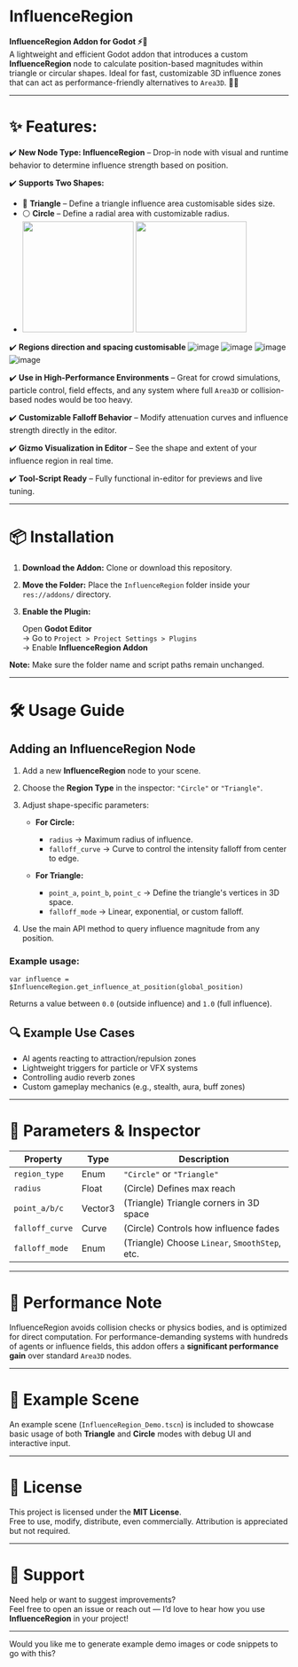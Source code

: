 # InfluenceRegion

**InfluenceRegion Addon for Godot ⚡📍**  
A lightweight and efficient Godot addon that introduces a custom **InfluenceRegion** node to calculate position-based magnitudes within triangle or circular shapes. Ideal for fast, customizable 3D influence zones that can act as performance-friendly alternatives to `Area3D`. 🧭💨

---

# ✨ Features:

✔️ **New Node Type: InfluenceRegion** – Drop-in node with visual and runtime behavior to determine influence strength based on position.

✔️ **Supports Two Shapes:**  
- 🔺 **Triangle** – Define a triangle influence area customisable sides size.
- ⚪ **Circle** – Define a radial area with customizable radius.
- <img src="https://github.com/user-attachments/assets/3e00417f-4973-474e-bff4-3630b6d5e383" width="200"> <img src="https://github.com/user-attachments/assets/3edfeff3-1b41-4fae-a39a-191256152336" width="200">

✔️ **Regions direction and spacing customisable**
![image](https://github.com/user-attachments/assets/f208f3f8-420f-4989-be03-908670ba765c)
![image](https://github.com/user-attachments/assets/e7403d11-6ac0-4bab-80d0-5ecc85f07764)
![image](https://github.com/user-attachments/assets/7fc8a3c7-5fbb-41c5-9b85-6d52c0ba2483)
![image](https://github.com/user-attachments/assets/e23b7fbd-ba18-4660-b42e-1850f0872035)





✔️ **Use in High-Performance Environments** – Great for crowd simulations, particle control, field effects, and any system where full `Area3D` or collision-based nodes would be too heavy.

✔️ **Customizable Falloff Behavior** – Modify attenuation curves and influence strength directly in the editor.

✔️ **Gizmo Visualization in Editor** – See the shape and extent of your influence region in real time.

✔️ **Tool-Script Ready** – Fully functional in-editor for previews and live tuning.

---

# 📦 Installation

1. **Download the Addon:** Clone or download this repository.
2. **Move the Folder:** Place the `InfluenceRegion` folder inside your `res://addons/` directory.
3. **Enable the Plugin:**

    Open **Godot Editor**  
    → Go to `Project > Project Settings > Plugins`  
    → Enable **InfluenceRegion Addon**

**Note:** Make sure the folder name and script paths remain unchanged.

---

# 🛠️ Usage Guide

## Adding an InfluenceRegion Node

1. Add a new **InfluenceRegion** node to your scene.
2. Choose the **Region Type** in the inspector: `"Circle"` or `"Triangle"`.
3. Adjust shape-specific parameters:

   - **For Circle:**
     - `radius` → Maximum radius of influence.
     - `falloff_curve` → Curve to control the intensity falloff from center to edge.

   - **For Triangle:**
     - `point_a`, `point_b`, `point_c` → Define the triangle's vertices in 3D space.
     - `falloff_mode` → Linear, exponential, or custom falloff.

4. Use the main API method to query influence magnitude from any position.

### Example usage:

```gdscript
var influence = $InfluenceRegion.get_influence_at_position(global_position)
```

Returns a value between `0.0` (outside influence) and `1.0` (full influence).

## 🔍 Example Use Cases

- AI agents reacting to attraction/repulsion zones  
- Lightweight triggers for particle or VFX systems  
- Controlling audio reverb zones  
- Custom gameplay mechanics (e.g., stealth, aura, buff zones)

---

# 📐 Parameters & Inspector

| Property            | Type     | Description                                  |
|---------------------|----------|----------------------------------------------|
| `region_type`       | Enum     | `"Circle"` or `"Triangle"`                   |
| `radius`            | Float    | (Circle) Defines max reach                   |
| `point_a/b/c`       | Vector3  | (Triangle) Triangle corners in 3D space      |
| `falloff_curve`     | Curve    | (Circle) Controls how influence fades        |
| `falloff_mode`      | Enum     | (Triangle) Choose `Linear`, `SmoothStep`, etc.|

---

# 🚀 Performance Note

InfluenceRegion avoids collision checks or physics bodies, and is optimized for direct computation. For performance-demanding systems with hundreds of agents or influence fields, this addon offers a **significant performance gain** over standard `Area3D` nodes.

---

# 🧪 Example Scene

An example scene (`InfluenceRegion_Demo.tscn`) is included to showcase basic usage of both **Triangle** and **Circle** modes with debug UI and interactive input.

---

# 📝 License

This project is licensed under the **MIT License**.  
Free to use, modify, distribute, even commercially. Attribution is appreciated but not required.

---

# 🌟 Support

Need help or want to suggest improvements?  
Feel free to open an issue or reach out — I’d love to hear how you use **InfluenceRegion** in your project!

---

Would you like me to generate example demo images or code snippets to go with this?
